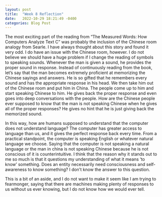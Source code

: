 ```yaml
---
layout: post
title:  "Week 8 Reflection"
date:   2022-10-29 18:21:49 -0400
categories: Blog Post
---
```

The most exciting part of the reading from “The Measured Words: How Computers Analyze Text C” was probably the inclusion of the Chinese room analogy from Searle. I have always thought about this story and found it very odd. I do have an issue with the Chinese room, however. I do not believe we should have a huge problem if I change the reading of symbols to speaking sounds. Whenever the man is given a sound, he provides the proper sound in response. Instead of continuously reading from the book, let’s say that the man becomes extremely proficient at memorizing the Chinese sayings and answers. He is so gifted that he remembers every sound and has the appropriate response in his head. We then take him out of the Chinese room and put him in China. The people come up to him and start speaking Chinese to him. He gives back the proper response and even goes into deep conversations with the people. How are the Chinese people ever supposed to know that the man is not speaking Chinese when he gives all of the proper responses? He gives no hint that he is just giving back the memorized sound. 

In this way, how are humans supposed to understand that the computer does not understand language? The computer has greater access to language than us, and it gives the perfect response back every time. From a practical standpoint, the computer is speaking English or whatever natural language we choose. Saying that the computer is not speaking a natural language or the man in china is not speaking Chinese because he is not conscious of it is counterintuitive. I think that the reason why it stands out to me so much is that it questions my understanding of what it means ‘to know’ something. Does an entity necessarily need consciousness and self-awareness to know something? I don’t know the answer to this question.

This is a bit of an aside, and I do not want to make it seem like I am trying to fearmonger, saying that there are machines making plenty of responses to us without us ever knowing, but I do not know how we would ever tell. 
